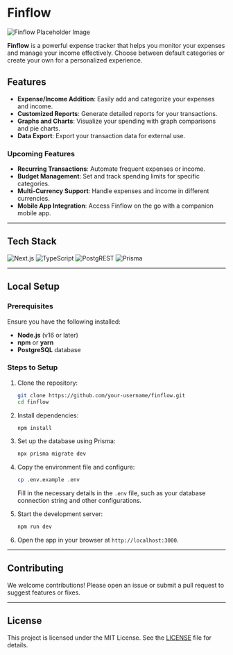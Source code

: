 
# Finflow

![Finflow Placeholder Image](https://github.com/user-attachments/assets/91bc7556-c92f-4ddb-9750-a5470c8a3bf5)

**Finflow** is a powerful expense tracker that helps you monitor your expenses and manage your income effectively. Choose between default categories or create your own for a personalized experience.

## Features

- **Expense/Income Addition**: Easily add and categorize your expenses and income.
- **Customized Reports**: Generate detailed reports for your transactions.
- **Graphs and Charts**: Visualize your spending with graph comparisons and pie charts.
- **Data Export**: Export your transaction data for external use.

### Upcoming Features

- **Recurring Transactions**: Automate frequent expenses or income.
- **Budget Management**: Set and track spending limits for specific categories.
- **Multi-Currency Support**: Handle expenses and income in different currencies.
- **Mobile App Integration**: Access Finflow on the go with a companion mobile app.

---

## Tech Stack

![Next.js](https://img.shields.io/badge/Next.js-000000?style=for-the-badge&logo=next.js&logoColor=white)
![TypeScript](https://img.shields.io/badge/TypeScript-3178C6?style=for-the-badge&logo=typescript&logoColor=white)
![PostgREST](https://img.shields.io/badge/Postgres-316192?style=for-the-badge&logo=postgresql&logoColor=white)
![Prisma](https://img.shields.io/badge/Prisma-2D3748?style=for-the-badge&logo=prisma&logoColor=white)

---

## Local Setup

### Prerequisites

Ensure you have the following installed:

- **Node.js** (v16 or later)
- **npm** or **yarn**
- **PostgreSQL** database

### Steps to Setup

1. Clone the repository:
   ```bash
   git clone https://github.com/your-username/finflow.git
   cd finflow
   ```

2. Install dependencies:
   ```bash
   npm install
   ```

3. Set up the database using Prisma:
   ```bash
   npx prisma migrate dev
   ```

4. Copy the environment file and configure:
   ```bash
   cp .env.example .env
   ```
   Fill in the necessary details in the `.env` file, such as your database connection string and other configurations.

5. Start the development server:
   ```bash
   npm run dev
   ```

6. Open the app in your browser at `http://localhost:3000`.

---

## Contributing

We welcome contributions! Please open an issue or submit a pull request to suggest features or fixes.

---

## License

This project is licensed under the MIT License. See the [LICENSE](./LICENSE) file for details.